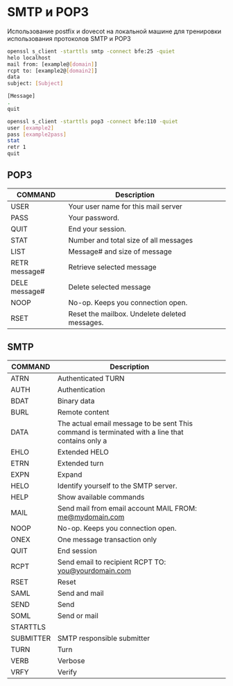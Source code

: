 # SMTP и POP3
Использование postfix и dovecot на локальной машине для тренировки использования протоколов SMTP и POP3

```bash
openssl s_client -starttls smtp -connect bfe:25 -quiet
helo localhost
mail from: [example@[domain]]
rcpt to: [example2@[domain2]]
data
subject: [Subject]

[Message]
.
quit
```

```bash
openssl s_client -starttls pop3 -connect bfe:110 -quiet
user [example2]
pass [example2pass]
stat
retr 1
quit
```

## POP3
| COMMAND       | Description                                   |   |   |   |
|---------------|-----------------------------------------------|---|---|---|
| USER          | Your user name for this mail server           |   |   |   |
| PASS          | Your password.                                |   |   |   |
| QUIT          | End your session.                             |   |   |   |
| STAT          | Number and total size of all messages         |   |   |   |
| LIST          | Message# and size of message                  |   |   |   |
| RETR message# | Retrieve selected message                     |   |   |   |
| DELE message# | Delete selected message                       |   |   |   |
| NOOP          | No-op. Keeps you connection open.             |   |   |   |
| RSET          | Reset the mailbox. Undelete deleted messages. |   |   |   |

## SMTP
| COMMAND   | Description                                                                                     |   |   |   |
|-----------|-------------------------------------------------------------------------------------------------|---|---|---|
| ATRN      | Authenticated TURN                                                                              |   |   |   |
| AUTH      | Authentication                                                                                  |   |   |   |
| BDAT      | Binary data                                                                                     |   |   |   |
| BURL      | Remote content                                                                                  |   |   |   |
| DATA      | The actual email message to be sent This command is terminated with a line that contains only a |   |   |   |
| EHLO      | Extended HELO                                                                                   |   |   |   |
| ETRN      | Extended turn                                                                                   |   |   |   |
| EXPN      | Expand                                                                                          |   |   |   |
| HELO      | Identify yourself to the SMTP server.                                                           |   |   |   |
| HELP      | Show available commands                                                                         |   |   |   |
| MAIL      | Send mail from email account MAIL FROM: me@mydomain.com                                         |   |   |   |
| NOOP      | No-op. Keeps you connection open.                                                               |   |   |   |
| ONEX      | One message transaction only                                                                    |   |   |   |
| QUIT      | End session                                                                                     |   |   |   |
| RCPT      | Send email to recipient RCPT TO: you@yourdomain.com                                             |   |   |   |
| RSET      | Reset                                                                                           |   |   |   |
| SAML      | Send and mail                                                                                   |   |   |   |
| SEND      | Send                                                                                            |   |   |   |
| SOML      | Send or mail                                                                                    |   |   |   |
| STARTTLS  |                                                                                                 |   |   |   |
| SUBMITTER | SMTP responsible submitter                                                                      |   |   |   |
| TURN      | Turn                                                                                            |   |   |   |
| VERB      | Verbose                                                                                         |   |   |   |
| VRFY      | Verify                                                                                          |   |   |   |
